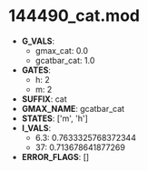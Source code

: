# 144490_cat.mod

- **G_VALS**:
  - gmax_cat: 0.0
  - gcatbar_cat: 1.0
- **GATES**:
  - h: 2
  - m: 2
- **SUFFIX**: cat
- **GMAX_NAME**: gcatbar_cat
- **STATES**: ['m', 'h']
- **I_VALS**:
  - 6.3: 0.7633325768372344
  - 37: 0.713678641877269
- **ERROR_FLAGS**: []
